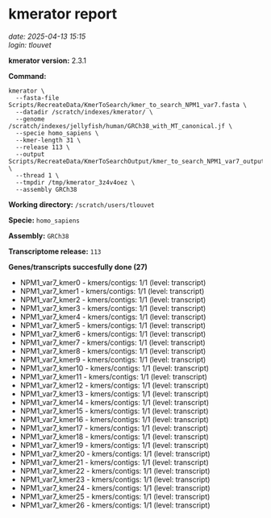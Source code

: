 # kmerator report
*date: 2025-04-13 15:15*  
*login: tlouvet*

**kmerator version:** 2.3.1

**Command:**

```
kmerator \
  --fasta-file Scripts/RecreateData/KmerToSearch/kmer_to_search_NPM1_var7.fasta \
  --datadir /scratch/indexes/kmerator/ \
  --genome /scratch/indexes/jellyfish/human/GRCh38_with_MT_canonical.jf \
  --specie homo_sapiens \
  --kmer-length 31 \
  --release 113 \
  --output Scripts/RecreateData/KmerToSearchOutput/kmer_to_search_NPM1_var7_output \
  --thread 1 \
  --tmpdir /tmp/kmerator_3z4v4oez \
  --assembly GRCh38
```

**Working directory:** `/scratch/users/tlouvet`

**Specie:** `homo_sapiens`

**Assembly:** `GRCh38`

**Transcriptome release:** `113`

**Genes/transcripts succesfully done (27)**

- NPM1_var7_kmer0 - kmers/contigs: 1/1 (level: transcript)
- NPM1_var7_kmer1 - kmers/contigs: 1/1 (level: transcript)
- NPM1_var7_kmer2 - kmers/contigs: 1/1 (level: transcript)
- NPM1_var7_kmer3 - kmers/contigs: 1/1 (level: transcript)
- NPM1_var7_kmer4 - kmers/contigs: 1/1 (level: transcript)
- NPM1_var7_kmer5 - kmers/contigs: 1/1 (level: transcript)
- NPM1_var7_kmer6 - kmers/contigs: 1/1 (level: transcript)
- NPM1_var7_kmer7 - kmers/contigs: 1/1 (level: transcript)
- NPM1_var7_kmer8 - kmers/contigs: 1/1 (level: transcript)
- NPM1_var7_kmer9 - kmers/contigs: 1/1 (level: transcript)
- NPM1_var7_kmer10 - kmers/contigs: 1/1 (level: transcript)
- NPM1_var7_kmer11 - kmers/contigs: 1/1 (level: transcript)
- NPM1_var7_kmer12 - kmers/contigs: 1/1 (level: transcript)
- NPM1_var7_kmer13 - kmers/contigs: 1/1 (level: transcript)
- NPM1_var7_kmer14 - kmers/contigs: 1/1 (level: transcript)
- NPM1_var7_kmer15 - kmers/contigs: 1/1 (level: transcript)
- NPM1_var7_kmer16 - kmers/contigs: 1/1 (level: transcript)
- NPM1_var7_kmer17 - kmers/contigs: 1/1 (level: transcript)
- NPM1_var7_kmer18 - kmers/contigs: 1/1 (level: transcript)
- NPM1_var7_kmer19 - kmers/contigs: 1/1 (level: transcript)
- NPM1_var7_kmer20 - kmers/contigs: 1/1 (level: transcript)
- NPM1_var7_kmer21 - kmers/contigs: 1/1 (level: transcript)
- NPM1_var7_kmer22 - kmers/contigs: 1/1 (level: transcript)
- NPM1_var7_kmer23 - kmers/contigs: 1/1 (level: transcript)
- NPM1_var7_kmer24 - kmers/contigs: 1/1 (level: transcript)
- NPM1_var7_kmer25 - kmers/contigs: 1/1 (level: transcript)
- NPM1_var7_kmer26 - kmers/contigs: 1/1 (level: transcript)
